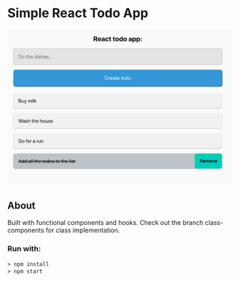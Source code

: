 # Simple React Todo App

![Image of todo app](https://github.com/Ymirke/react-todo/blob/master/react-todo.png)

## About
Built with functional components and hooks. 
Check out the branch class-components for class implementation.

### Run with:
```console
> npm install 
> npm start
```
